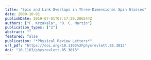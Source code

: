```yaml
---
title: "Spin and Link Overlaps in Three-Dimensional Spin Glasses"
date: 2000-10-01
publishDate: 2019-07-01T07:17:39.286544Z
authors: ["F. Krzakala", "O. C. Martin"]
publication_types: ["2"]
abstract: ""
featured: false
publication: "*Physical Review Letters*"
url_pdf: "https://doi.org/10.1103%2Fphysrevlett.85.3013"
doi: "10.1103/physrevlett.85.3013"
---
```


